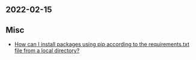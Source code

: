 
## 2022-02-15

## Misc
- [How can I install packages using pip according to the requirements.txt file from a local directory?](https://stackoverflow.com/questions/7225900/how-can-i-install-packages-using-pip-according-to-the-requirements-txt-file-from)
